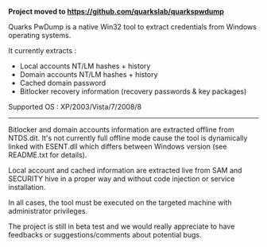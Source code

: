 **Project moved to https://github.com/quarkslab/quarkspwdump**


Quarks PwDump is a native Win32 tool to extract credentials from Windows operating systems.

It currently extracts :

  * Local accounts NT/LM hashes + history
  * Domain accounts NT/LM hashes + history
  * Cached domain password
  * Bitlocker recovery information (recovery passwords & key packages)

Supported OS : XP/2003/Vista/7/2008/8


---


Bitlocker and domain accounts information are extracted offline from NTDS.dit. It's not currently full offline mode cause the tool is dynamically linked with ESENT.dll which differs between Windows version (see README.txt for details).

Local account and cached information are extracted live from SAM and SECURITY hive in a proper way and without code injection or service installation.

In all cases, the tool must be executed on the targeted machine with administrator privileges.

The project is still in beta test and we would really appreciate to have feedbacks or suggestions/comments about potential bugs.